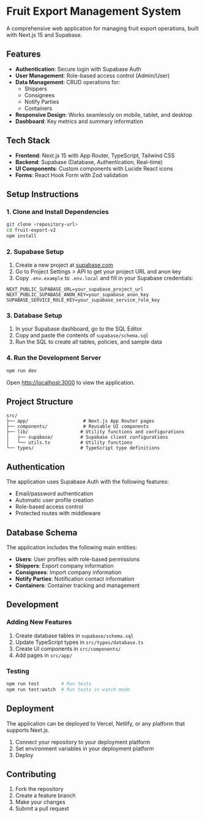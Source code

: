# Fruit Export Management System

A comprehensive web application for managing fruit export operations, built with Next.js 15 and Supabase.

## Features

- **Authentication**: Secure login with Supabase Auth
- **User Management**: Role-based access control (Admin/User)
- **Data Management**: CRUD operations for:
  - Shippers
  - Consignees
  - Notify Parties
  - Containers
- **Responsive Design**: Works seamlessly on mobile, tablet, and desktop
- **Dashboard**: Key metrics and summary information

## Tech Stack

- **Frontend**: Next.js 15 with App Router, TypeScript, Tailwind CSS
- **Backend**: Supabase (Database, Authentication, Real-time)
- **UI Components**: Custom components with Lucide React icons
- **Forms**: React Hook Form with Zod validation

## Setup Instructions

### 1. Clone and Install Dependencies

```bash
git clone <repository-url>
cd fruit-export-v2
npm install
```

### 2. Supabase Setup

1. Create a new project at [supabase.com](https://supabase.com)
2. Go to Project Settings > API to get your project URL and anon key
3. Copy `.env.example` to `.env.local` and fill in your Supabase credentials:

```env
NEXT_PUBLIC_SUPABASE_URL=your_supabase_project_url
NEXT_PUBLIC_SUPABASE_ANON_KEY=your_supabase_anon_key
SUPABASE_SERVICE_ROLE_KEY=your_supabase_service_role_key
```

### 3. Database Setup

1. In your Supabase dashboard, go to the SQL Editor
2. Copy and paste the contents of `supabase/schema.sql`
3. Run the SQL to create all tables, policies, and sample data

### 4. Run the Development Server

```bash
npm run dev
```

Open [http://localhost:3000](http://localhost:3000) to view the application.

## Project Structure

```
src/
├── app/                    # Next.js App Router pages
├── components/             # Reusable UI components
├── lib/                   # Utility functions and configurations
│   ├── supabase/          # Supabase client configurations
│   └── utils.ts           # Utility functions
└── types/                 # TypeScript type definitions
```

## Authentication

The application uses Supabase Auth with the following features:
- Email/password authentication
- Automatic user profile creation
- Role-based access control
- Protected routes with middleware

## Database Schema

The application includes the following main entities:
- **Users**: User profiles with role-based permissions
- **Shippers**: Export company information
- **Consignees**: Import company information
- **Notify Parties**: Notification contact information
- **Containers**: Container tracking and management

## Development

### Adding New Features

1. Create database tables in `supabase/schema.sql`
2. Update TypeScript types in `src/types/database.ts`
3. Create UI components in `src/components/`
4. Add pages in `src/app/`

### Testing

```bash
npm run test        # Run tests
npm run test:watch  # Run tests in watch mode
```

## Deployment

The application can be deployed to Vercel, Netlify, or any platform that supports Next.js.

1. Connect your repository to your deployment platform
2. Set environment variables in your deployment platform
3. Deploy

## Contributing

1. Fork the repository
2. Create a feature branch
3. Make your changes
4. Submit a pull request
